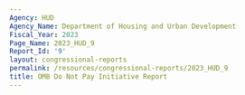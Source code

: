 ```yaml
---
Agency: HUD
Agency_Name: Department of Housing and Urban Development
Fiscal_Year: 2023
Page_Name: 2023_HUD_9
Report_Id: '9'
layout: congressional-reports
permalink: /resources/congressional-reports/2023_HUD_9
title: OMB Do Not Pay Initiative Report
---
```

